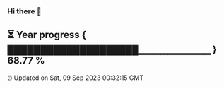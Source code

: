 ### Hi there 👋
⏳ Year progress { ████████████████████▁▁▁▁▁▁▁▁▁▁ } 68.77 %
---
⏰ Updated on Sat, 09 Sep 2023 00:32:15 GMT

